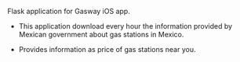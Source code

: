 Flask application for Gasway iOS app.

* This application download every hour the information provided by Mexican government about gas stations in Mexico.

* Provides information as price of gas stations near you.
